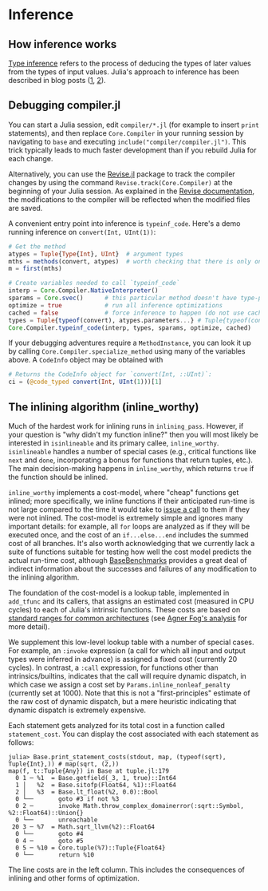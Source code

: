 # Inference

## How inference works

[Type inference](https://en.wikipedia.org/wiki/Type_inference) refers
to the process of deducing the types of later values from the types of
input values. Julia's approach to inference has been described in blog
posts
([1](https://juliacomputing.com/blog/2016/04/04/inference-convergence.html),
[2](https://juliacomputing.com/blog/2017/05/15/inference-converage2.html)).

## Debugging compiler.jl

You can start a Julia session, edit `compiler/*.jl` (for example to
insert `print` statements), and then replace `Core.Compiler` in your
running session by navigating to `base` and executing
`include("compiler/compiler.jl")`. This trick typically leads to much faster
development than if you rebuild Julia for each change.

Alternatively, you can use the [Revise.jl](https://github.com/timholy/Revise.jl)
package to track the compiler changes by using the command
`Revise.track(Core.Compiler)` at the beginning of your Julia session. As
explained in the [Revise documentation](https://timholy.github.io/Revise.jl/stable/),
the modifications to the compiler will be reflected when the modified files
are saved.

A convenient entry point into inference is `typeinf_code`. Here's a
demo running inference on `convert(Int, UInt(1))`:

```julia
# Get the method
atypes = Tuple{Type{Int}, UInt}  # argument types
mths = methods(convert, atypes)  # worth checking that there is only one
m = first(mths)

# Create variables needed to call `typeinf_code`
interp = Core.Compiler.NativeInterpreter()
sparams = Core.svec()      # this particular method doesn't have type-parameters
optimize = true            # run all inference optimizations
cached = false             # force inference to happen (do not use cached results)
types = Tuple{typeof(convert), atypes.parameters...} # Tuple{typeof(convert), Type{Int}, UInt}
Core.Compiler.typeinf_code(interp, types, sparams, optimize, cached)
```

If your debugging adventures require a `MethodInstance`, you can look it up by
calling `Core.Compiler.specialize_method` using many of the variables above.
A `CodeInfo` object may be obtained with
```julia
# Returns the CodeInfo object for `convert(Int, ::UInt)`:
ci = (@code_typed convert(Int, UInt(1)))[1]
```

## The inlining algorithm (inline_worthy)

Much of the hardest work for inlining runs in
`inlining_pass`. However, if your question is "why didn't my function
inline?" then you will most likely be interested in `isinlineable` and
its primary callee, `inline_worthy`. `isinlineable` handles a number
of special cases (e.g., critical functions like `next` and `done`,
incorporating a bonus for functions that return tuples, etc.). The
main decision-making happens in `inline_worthy`, which returns `true`
if the function should be inlined.

`inline_worthy` implements a cost-model, where "cheap" functions get
inlined; more specifically, we inline functions if their anticipated
run-time is not large compared to the time it would take to
[issue a call](https://en.wikipedia.org/wiki/Calling_convention) to
them if they were not inlined. The cost-model is extremely simple and
ignores many important details: for example, all `for` loops are
analyzed as if they will be executed once, and the cost of an
`if...else...end` includes the summed cost of all branches. It's also
worth acknowledging that we currently lack a suite of functions
suitable for testing how well the cost model predicts the actual
run-time cost, although
[BaseBenchmarks](https://github.com/JuliaCI/BaseBenchmarks.jl)
provides a great deal of indirect information about the successes and
failures of any modification to the inlining algorithm.

The foundation of the cost-model is a lookup table, implemented in
`add_tfunc` and its callers, that assigns an estimated cost (measured
in CPU cycles) to each of Julia's intrinsic functions. These costs are
based on
[standard ranges for common architectures](http://ithare.com/wp-content/uploads/part101_infographics_v08.png)
(see
[Agner Fog's analysis](https://www.agner.org/optimize/instruction_tables.pdf)
for more detail).

We supplement this low-level lookup table with a number of special
cases. For example, an `:invoke` expression (a call for which all
input and output types were inferred in advance) is assigned a fixed
cost (currently 20 cycles). In contrast, a `:call` expression, for
functions other than intrinsics/builtins, indicates that the call will
require dynamic dispatch, in which case we assign a cost set by
`Params.inline_nonleaf_penalty` (currently set at 1000). Note
that this is not a "first-principles" estimate of the raw cost of
dynamic dispatch, but a mere heuristic indicating that dynamic
dispatch is extremely expensive.

Each statement gets analyzed for its total cost in a function called
`statement_cost`. You can display the cost associated with each statement
as follows:
```jldoctest; filter=r"tuple.jl:\d+"
julia> Base.print_statement_costs(stdout, map, (typeof(sqrt), Tuple{Int},)) # map(sqrt, (2,))
map(f, t::Tuple{Any}) in Base at tuple.jl:179
  0 1 ─ %1  = Base.getfield(_3, 1, true)::Int64
  1 │   %2  = Base.sitofp(Float64, %1)::Float64
  2 │   %3  = Base.lt_float(%2, 0.0)::Bool
  0 └──       goto #3 if not %3
  0 2 ─       invoke Math.throw_complex_domainerror(:sqrt::Symbol, %2::Float64)::Union{}
  0 └──       unreachable
 20 3 ─ %7  = Math.sqrt_llvm(%2)::Float64
  0 └──       goto #4
  0 4 ─       goto #5
  0 5 ─ %10 = Core.tuple(%7)::Tuple{Float64}
  0 └──       return %10
```

The line costs are in the left column. This includes the consequences of inlining and other forms of optimization.
